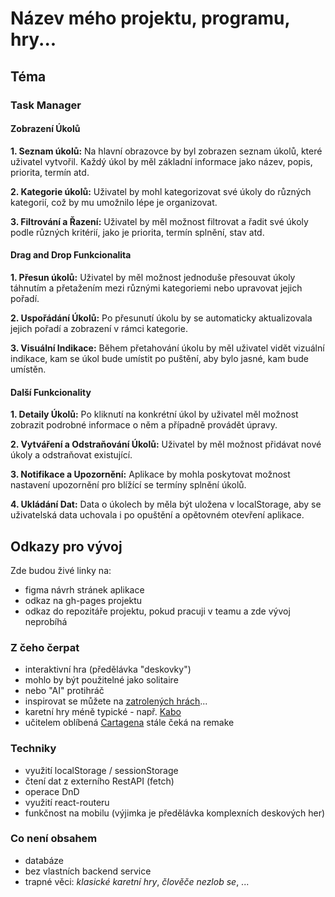# Název mého projektu, programu, hry...

## Téma

### Task Manager
#### Zobrazení Úkolů
**1. Seznam úkolů:** Na hlavní obrazovce by byl zobrazen seznam úkolů, které uživatel vytvořil. Každý úkol by měl základní informace jako název, popis, priorita, termín atd.

**2. Kategorie úkolů:** Uživatel by mohl kategorizovat své úkoly do různých kategorií, což by mu umožnilo lépe je organizovat.

**3. Filtrování a Řazení:** Uživatel by měl možnost filtrovat a řadit své úkoly podle různých kritérií, jako je priorita, termín splnění, stav atd.

#### Drag and Drop Funkcionalita
**1. Přesun úkolů:** Uživatel by měl možnost jednoduše přesouvat úkoly táhnutím a přetažením mezi různými kategoriemi nebo upravovat jejich pořadí.

**2. Uspořádání Úkolů:** Po přesunutí úkolu by se automaticky aktualizovala jejich pořadí a zobrazení v rámci kategorie.

**3. Visuální Indikace:** Během přetahování úkolu by měl uživatel vidět vizuální indikace, kam se úkol bude umístit po puštění, aby bylo jasné, kam bude umístěn.

#### Další Funkcionality
**1. Detaily Úkolů:** Po kliknutí na konkrétní úkol by uživatel měl možnost zobrazit podrobné informace o něm a případně provádět úpravy.

**2. Vytváření a Odstraňování Úkolů:** Uživatel by měl možnost přidávat nové úkoly a odstraňovat existující.

**3. Notifikace a Upozornění:** Aplikace by mohla poskytovat možnost nastavení upozornění pro blížící se termíny splnění úkolů.

**4. Ukládání Dat:** Data o úkolech by měla být uložena v localStorage, aby se uživatelská data uchovala i po opuštění a opětovném otevření aplikace.

## Odkazy pro vývoj

Zde budou živé linky na:
- figma návrh stránek aplikace
- odkaz na gh-pages projektu
- odkaz do repozitáře projektu, pokud pracuji v teamu a zde vývoj neprobíhá

### Z čeho čerpat

- interaktivní hra (předělávka "deskovky")
- mohlo by být použitelné jako solitaire
- nebo "AI" protihráč
- inspirovat se můžete na [zatrolených hrách](https://www.zatrolene-hry.cz/katalog-her/?fType=cat&keyword=&theme=-1&category=-1&minlength=-1&maxlength=-1&localization=6%2C+7%2C+8&min_players=1&max_players=1&age=-1)...
- karetní hry méně typické - např. [Kabo](https://www.zatrolene-hry.cz/spolecenska-hra/kabo-8341/)
- učitelem oblíbená [Cartagena](https://www.zatrolene-hry.cz/spolecenska-hra/cartagena-422/) stále čeká na remake

### Techniky

- využití localStorage / sessionStorage
- čtení dat z externího RestAPI (fetch)
- operace DnD
- využití react-routeru
- funkčnost na mobilu (výjimka je předělávka komplexních deskových her)

### Co není obsahem 

- databáze
- bez vlastních backend service
- trapné věci: *klasické karetní hry*, *člověče nezlob se*, ...

